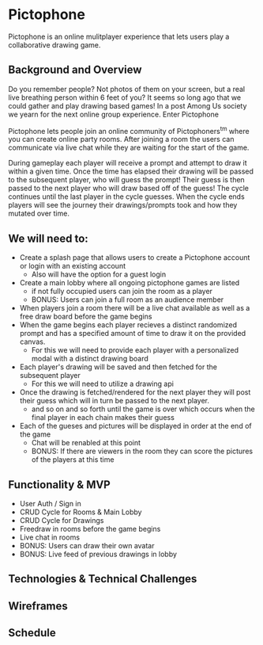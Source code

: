 # Pictophone

 Pictophone is an online mulitplayer experience that lets users play a collaborative drawing game.

## Background and Overview

Do you remember people? Not photos of them on your screen, but a real live breathing person within 6 feet of you? It seems so long ago that we could gather and play drawing based games! In a post Among Us society we yearn for the next online group experience. 
Enter Pictophone

Pictophone lets people join an online community of Pictophoners<sup>tm</sup> where you can create online party rooms. After joining a room the users can communicate via live chat while they are waiting for the start of the game. 

During gameplay each player will receive a prompt and attempt to draw it within a given time. Once the time has elapsed their drawing will be passed to the subsequent player, who will guess the prompt! Their guess is then passed to the next player who will draw based off of the guess! The cycle continues until the last player in the cycle guesses. When the cycle ends players will see the journey their drawings/prompts took and how they mutated over time. 


## We will need to:

* Create a splash page that allows users to create a Pictophone account or login with an existing account
    * Also will have the option for a guest login
* Create a main lobby where all ongoing pictophone games are listed
    * if not fully occupied users can join the room as a player
    * BONUS: Users can join a full room as an audience member
* When players join a room there will be a live chat available as well as a free draw board before the game begins
* When the game begins each player recieves a distinct randomized prompt and has a specified amount of time to draw it on the provided canvas. 
    * For this we will need to provide each player with a personalized modal with a distinct drawing board
* Each player's drawing will be saved and then fetched for the subsequent player
    * For this we will need to utilize a drawing api
* Once the drawing is fetched/rendered for the next player they will post their guess which will in turn be passed to the next player.
    * and so on and so forth until the game is over which occurs when the final player in each chain makes their guess
* Each of the gueses and pictures will be displayed in order at the end of the game
    * Chat will be renabled at this point
    * BONUS: If there are viewers in the room they can score the pictures of the players at this time

## Functionality & MVP

 
* User Auth / Sign in 
* CRUD Cycle for Rooms & Main Lobby
* CRUD Cycle for Drawings
* Freedraw in rooms before the game begins
* Live chat in rooms
* BONUS: Users can draw their own avatar
* BONUS: Live feed of previous drawings in lobby

## Technologies & Technical Challenges

## Wireframes


## Schedule


